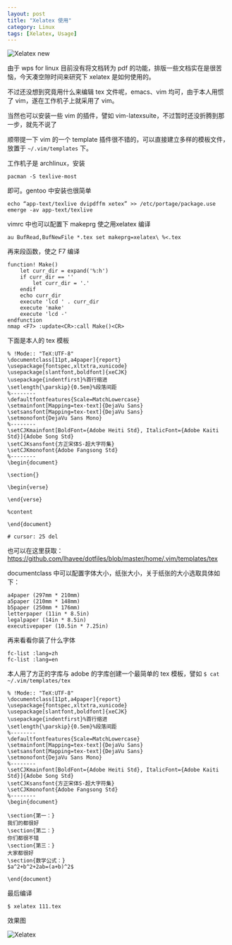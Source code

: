 ```yaml
---
layout: post
title: "Xelatex 使用"
category: Linux
tags: [Xelatex, Usage]
---
```


![Xelatex new](//cdn.09hd.com/images/2012/06/xelatex-new.png "Xelatex new")

由于 wps for linux 目前没有将文档转为 pdf 的功能，排版一些文档实在是很苦恼，今天凑空隙时间来研究下 xelatex 是如何使用的。

<!-- more -->

不过还没想到究竟用什么来编辑 tex 文件呢，emacs、vim 均可，由于本人用惯了 vim，遂在工作机子上就采用了 vim。

当然也可以安装一些 vim 的插件，譬如 vim-latexsuite，不过暂时还没折腾到那一步，就先不说了

顺带提一下 vim 的一个 template 插件很不错的，可以直接建立多样的模板文件，放置于 `~/.vim/templates` 下。

工作机子是 archlinux，安装

    pacman -S texlive-most

即可。gentoo 中安装也很简单

    echo “app-text/texlive dvipdffm xetex” >> /etc/portage/package.use
    emerge -av app-text/texlive

vimrc 中也可以配置下 makeprg 使之用xelatex 编译

    au BufRead,BufNewFile *.tex set makeprg=xelatex\ %<.tex

再来段函数，使之 F7 编译

    function! Make()
        let curr_dir = expand('%:h')
        if curr_dir == ''
            let curr_dir = '.'
        endif
        echo curr_dir
        execute 'lcd ' . curr_dir
        execute 'make'
        execute 'lcd -'
    endfunction
    nmap <F7> :update<CR>:call Make()<CR>

下面是本人的 tex 模板

    % !Mode:: "TeX:UTF-8"
    \documentclass[11pt,a4paper]{report}
    \usepackage{fontspec,xltxtra,xunicode}
    \usepackage[slantfont,boldfont]{xeCJK}
    \usepackage{indentfirst}%首行缩进
    \setlength{\parskip}{0.5em}%段落间距
    %--------
    \defaultfontfeatures{Scale=MatchLowercase}
    \setmainfont[Mapping=tex-text]{DejaVu Sans}
    \setsansfont[Mapping=tex-text]{DejaVu Sans}
    \setmonofont{DejaVu Sans Mono}
    %--------
    \setCJKmainfont[BoldFont={Adobe Heiti Std}, ItalicFont={Adobe Kaiti Std}]{Adobe Song Std}
    \setCJKsansfont{方正宋体S-超大字符集}
    \setCJKmonofont{Adobe Fangsong Std}
    %--------
    \begin{document}
     
    \section{}
     
    \begin{verse}
     
    \end{verse}
     
    %content
     
    \end{document}
     
    # cursor: 25 del

也可以在这里获取：https://github.com/Ihavee/dotfiles/blob/master/home/.vim/templates/tex

documentclass 中可以配置字体大小，纸张大小，关于纸张的大小选取具体如下：

    a4paper (297mm * 210mm)
    a5paper (210mm * 148mm)
    b5paper (250mm * 176mm)
    letterpaper (11in * 8.5in)
    legalpaper (14in * 8.5in)
    executivepaper (10.5in * 7.25in)

再来看看你装了什么字体

    fc-list :lang=zh
    fc-list :lang=en

本人用了方正的字库与 adobe 的字库创建一个最简单的 tex 模板，譬如 `$ cat ~/.vim/templates/tex`

    % !Mode:: "TeX:UTF-8"
    \documentclass[11pt,a4paper]{report}
    \usepackage{fontspec,xltxtra,xunicode}
    \usepackage[slantfont,boldfont]{xeCJK}
    \usepackage{indentfirst}%首行缩进
    \setlength{\parskip}{0.5em}%段落间距
    %--------
    \defaultfontfeatures{Scale=MatchLowercase}
    \setmainfont[Mapping=tex-text]{DejaVu Sans}
    \setsansfont[Mapping=tex-text]{DejaVu Sans}
    \setmonofont{DejaVu Sans Mono}
    %--------
    \setCJKmainfont[BoldFont={Adobe Heiti Std}, ItalicFont={Adobe Kaiti Std}]{Adobe Song Std}
    \setCJKsansfont{方正宋体S-超大字符集}
    \setCJKmonofont{Adobe Fangsong Std}
    %--------
    \begin{document}
     
    \section{第一：}
    我们的都很好
    \section{第二：}
    你们都很不错
    \section{第三：}
    大家都很好
    \section{数学公式：}
    $a^2+b^2+2ab=(a+b)^2$
     
    \end{document}

最后编译

    $ xelatex 111.tex

效果图

![Xelatex](//cdn.09hd.com/images/2012/06/xelatex.png "Xelatex")
